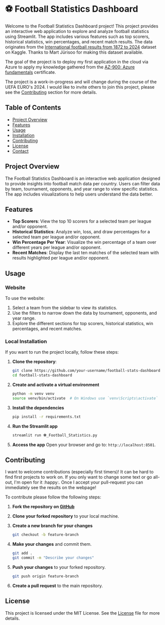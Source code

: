# ⚽ Football Statistics Dashboard

Welcome to the Football Statistics Dashboard project! This project provides an interactive web application to explore and analyze football statistics using Streamlit. The app includes various features such as top scorers, historical statistics, win percentages, and recent match results. The data originates from the [International football results from 1872 to 2024](https://www.kaggle.com/datasets/martj42/international-football-results-from-1872-to-2017) dataset on Kaggle. Thanks to Mart Jürisoo for making this dataset available.

The goal of the project is to deploy my first application in the cloud via Azure to apply my knowledge gathered from the [AZ-900: Azure fundamentals](https://learn.microsoft.com/en-us/credentials/certifications/azure-fundamentals/?practice-assessment-type=certification) certificate.

The project is a work-in-progress and will change during the course of the UEFA EURO's 2024. I would like to invite others to join this project, please see the [Contributing](#contributing) section for more details. 

## Table of Contents

- [Project Overview](#project-overview)
- [Features](#features)
- [Usage](#usage)
- [Installation](#installation)
- [Contributing](#contributing)
- [License](#license)
- [Contact](#contact)

## Project Overview

The Football Statistics Dashboard is an interactive web application designed to provide insights into football match data per country. Users can filter data by team, tournament, opponents, and year range to view specific statistics. The app includes visualizations to help users understand the data better.

## Features

- **Top Scorers**: View the top 10 scorers for a selected team per league and/or opponent.
- **Historical Statistics**: Analyze win, loss, and draw percentages for a selected team per league and/or opponent.
- **Win Percentage Per Year**: Visualize the win percentage of a team over different years per league and/or opponent.
- **Recent Matches**: Display the last ten matches of the selected team with results highlighted per league and/or opponent.

## Usage

### Website

To use the website:
1. Select a team from the sidebar to view its statistics.
2. Use the filters to narrow down the data by tournament, opponents, and year range.
3. Explore the different sections for top scorers, historical statistics, win percentages, and recent matches.

### Local Installation

If you want to run the project locally, follow these steps:

1. **Clone the repository**:
   ```bash
   git clone https://github.com/your-username/football-stats-dashboard.git
   cd football-stats-dashboard

2. **Create and activate a virtual environment**
    ```bash
    python -m venv venv
    source venv/bin/activate  # On Windows use `venv\Scripts\activate`

3. **Install the dependencies**
    ```bash
    pip install -r requirements.txt

4. **Run the Streamlit app**
    ```bash
    streamlit run ⚽_Football_Statistics.py

5. **Access the app**
    Open your browser and go to: `http://localhost:8501`.

## Contributing

I want to welcome contributions (especially first timers)! It can be hard to find first projects to work on. If you only want to change some text or go all-out, I'm open for it :happy:. Once I accept your pull-request you can immediately see the results on the webpage!

To contribute please follow the following steps:

1. **Fork the repository on [GitHub](https://github.com/SammieKn/EKStatistics)**

2. **Clone your forked repository** to your local machine.

3. **Create a new branch for your changes**
    ```bash
    git checkout -b feature-branch

4. **Make your changes** and commit them.
    ```bash
    git add .
    git commit -m "Describe your changes"

5. **Push your changes** to your forked repository.
    ```bash
    git push origin feature-branch

6. **Create a pull request** to the main repository.

## License

This project is licensed under the MIT License. See the [License](https://github.com/SammieKn/EKStatistics/blob/master/LICENSE) file for more details.





